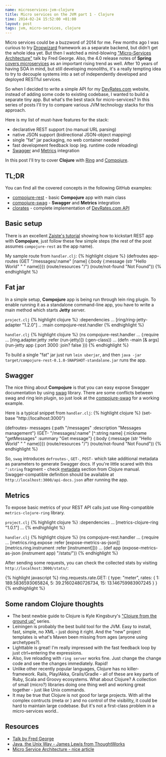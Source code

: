 ```yaml
--- 
name: microservices-jvm-clojure
title: Micro services on the JVM part 1 - Clojure
time: 2014-02-24 15:52:00 +01:00
layout: post
tags: jvm, micro-services, clojure
---
```

Micro services could be a buzzword of 2014 for me. Few months ago I was curious to try [Dropwizard](http://www.dropwizard.io/) framework as a separate backend, but didn't get the whole idea yet. But then I watched a mind-blowing ["Micro-Services Architecture"](http://www.youtube.com/watch?v=2rKEveL55TY) talk by Fred George. Also, the 4.0 release notes of **Spring** [covers microservices](https://spring.io/blog/2013/12/12/announcing-spring-framework-4-0-ga-release) as an important rising trend as well. After 10 years of having SOA in mind, but still developing monoliths, it's a really tempting idea to try to decouple systems into a set of independently developed and deployed RESTful services.

So when I decided to write a simple API for my [DevRates.com](http://devrates.com) website, instead of adding some code to existing codebase, I wanted to build a separate tiny app. But what's the best stack for micro-services? In this series of posts I'll try to compare various JVM technology stacks for this approach.

Here is my list of must-have features for the stack:

* declarative REST support (no manual URL parsing)
* native JSON support (bidirectional JSON-object mapping)
* single "fat" jar packaging, no web container needed
* fast development feedback loop (eg. runtime code reloading)
* [Swagger](https://github.com/wordnik/swagger-core) and [Metrics](http://metrics.codahale.com/) integration

In this post I'll try to cover **Clojure** with [Ring](https://github.com/ring-clojure/ring) and [Compojure](https://github.com/weavejester/compojure).

## TL;DR ##
You can find all the covered concepts in the following GitHub examples:

* [compojure-rest](https://github.com/pjagielski/microservices-jvm/tree/master/compojure-rest) - basic **Compojure** app with main class
* [compojure-swag](https://github.com/pjagielski/microservices-jvm/tree/master/compojure-swag) - **Swagger** and **Metrics** integration
* [clorates](http://github.com/pjagielski/clorates) - complete implementation of [DevRates.com API](http://devrates.com/api/swagger/index.html)

## Basic setup ##
There is an excellent [Zaiste's tutorial](http://zaiste.net/2014/02/web_applications_in_clojure_all_the_way_with_compojure_and_om/) showing how to kickstart REST app with **Compojure**, just follow these few simple steps (the rest of the post assumes `compojure-rest` as the app name).

My sample route from `handler.clj`:
{% highlight clojure %}
(defroutes app-routes
  (GET "/messages/:name" [name] {:body {:message (str "Hello World" " " name)}})
  (route/resources "/")
  (route/not-found "Not Found"))
{% endhighlight %}

## Fat jar ##
In a simple setup, **Compojure** app is being run through lein ring plugin. To enable running it as a standalone command-line app, you have to write a main method which starts **Jetty** server.

`project.clj`
{% highlight clojure %}
 :dependencies ...
         [ring/ring-jetty-adapter "1.2.0"]
         ..
 :main compojure-rest.handler
{% endhighlight %}

`handler.clj`
{% highlight clojure %}
(ns compojure-rest.handler
 ...
 (:require ...
   [ring.adapter.jetty :refer (run-jetty)])
   (:gen-class))
...
(defn -main [& args]
  (run-jetty app {:port 3000 :join? false }))
{% endhighlight %}

To build a single "fat" jar just run `lein uberjar`, and then `java -jar target/compojure-rest-0.1.0-SNAPSHOT-standalone.jar` runs the app.

## Swagger ##
The nice thing about **Compojure** is that you can easy expose Swagger documentation by using [swag](https://github.com/narkisr/swag) library. There are some conflicts between swag and ring lein plugin, so just look at the [compojure-swag](https://github.com/pjagielski/microservices-jvm/tree/master/compojure-swag) for a working example. 

Here is a typical snippet from `handler.clj`:
{% highlight clojure %}
(set-base "http://localhost:3000")

(defroutes- messages {:path "/messages" :description "Messages management"}
  (GET- "/messages/:name" [^:string name] {:nickname "getMessages" :summary "Get message"}
      {:body {:message (str "Hello World" " " name)}})
  (route/resources "/")
  (route/not-found "Not Found"))
{% endhighlight %}

So, `swag` introduces `defroutes-`, `GET-`, `POST-` which take additional metadata as parameters to generate Swagger docs. If you're little scared with this `^:string` fragment - check [metadata](http://clojure.org/metadata) section from Clojure manual. Swagger-compatible definition should be available at `http://localhost:3000/api-docs.json` after running the app.

## Metrics ##

To expose basic metrics of your REST API calls just use Ring-compatible `metrics-clojure-ring` library.

`project.clj`
{% highlight clojure %}
 :dependencies ...
         [metrics-clojure-ring "1.0.1"]
         ...
{% endhighlight %}

`handler.clj`
{% highlight clojure %}
(ns compojure-rest.handler
 ...
 (:require ...
    [metrics.ring.expose :refer [expose-metrics-as-json]]
    [metrics.ring.instrument :refer [instrument]]))
...
(def app (expose-metrics-as-json (instrument app) "/stats/"))
{% endhighlight %}

After sending some requests, you can check the collected stats by visiting `http://localhost:3000/stats/`:

{% highlight javascript %}
ring.requests.rate.GET: {
    type: "meter",
        rates: {
        1: 189.5836593065824,
        5: 39.21602480726734,
        15: 13.146759983907245
        }
    }
{% endhighlight %}

## Some random Clojure thoughts ##

* The best newbie guide to Clojure is Kyle Kingsbury's ["Clojure from the ground up"](http://aphyr.com/tags/Clojure-from-the-ground-up) series.
* Leiningen is probably the best build tool for the JVM. Easy to install, fast, simple, no XML - just doing it right. And the "new" project templates is what's Maven been missing from ages (anyone using archetypes?).
* Lighttable is great! I'm really impressed with the fast feedback loop by just ctrl+entering the expressions. 
* Also, live reloading with `ring server` works fine. Just change the change code and see the changes immediately. Rapid!
* Unlike other recently popular languages, Clojure has no killer-framework. Rails, Play/Akka, Grails/Gradle - all of these are key parts of Ruby, Scala and Groovy ecosystems. What about Clojure? A collection of small (micro?) libraries doing one thing well and working great together - just like Unix commands.
* It may be true that Clojure is not good for large projects. With all the complex contructs (meta or ) and no control of the visibility, it could be hard to maintain large codebase. But it's not a first-class problem in a micro-services world..

## Resources ##
* [Talk by Fred George](https://www.youtube.com/watch?v=2rKEveL55TY)
* [Java, the Unix Way - James Lewis from ThoughtWorks](http://www.infoq.com/presentations/Micro-Services)
* [Micro Service Architecture - nice article](http://yobriefca.se/blog/2013/04/29/micro-service-architecture/)